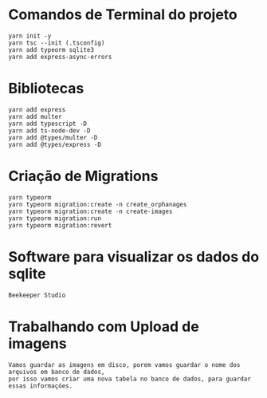 # Comandos de Terminal do projeto

    yarn init -y
    yarn tsc --init (.tsconfig)
    yarn add typeorm sqlite3
    yarn add express-async-errors


# Bibliotecas

    yarn add express
    yarn add multer
    yarn add typescript -D
    yarn add ts-node-dev -D
    yarn add @types/multer -D
    yarn add @types/express -D


#   Criação de Migrations

    yarn typeorm
    yarn typeorm migration:create -n create_orphanages
    yarn typeorm migration:create -n create-images
    yarn typeorm migration:run
    yarn typeorm migration:revert

#   Software para visualizar os dados do sqlite
    Beekeeper Studio 

#   Trabalhando com Upload de imagens

    Vamos guardar as imagens em disco, porem vamos guardar o nome dos arquivos em banco de dados, 
    por isso vamos criar uma nova tabela no banco de dados, para guardar essas informaçóes.
